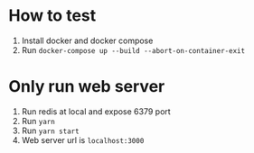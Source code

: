 # How to test
1. Install docker and docker compose
2. Run `docker-compose up --build --abort-on-container-exit`

# Only run web server
1. Run redis at local and expose 6379 port
2. Run `yarn`
3. Run `yarn start`
4. Web server url is `localhost:3000`